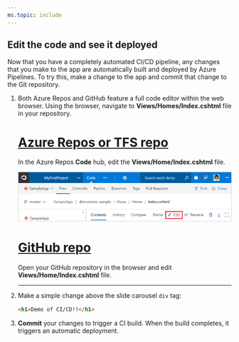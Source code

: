 ```yaml
---
ms.topic: include
---
```


## Edit the code and see it deployed

Now that you have a completely automated CI/CD pipeline, any changes that you make to the app are automatically built and deployed by Azure Pipelines. To try this, make a change to the app and commit that change to the Git repository.

1. Both Azure Repos and GitHub feature a full code editor within the web browser. Using the browser, navigate to **Views/Homes/Index.cshtml** file in your repository.

   # [Azure Repos or TFS repo](#tab/vsts)

   In the Azure Repos **Code** hub, edit the **Views/Home/Index.cshtml** file.

   ![edit action in asp.net core view](media/aspnet-core-code-edit-action.png)

   # [GitHub repo](#tab/github)

   Open your GitHub repository in the browser and edit **Views/Home/Index.cshtml** file.

   ---

2. Make a simple change above the slide carousel `div` tag:

   ```html
   <h1>Demo of CI/CD!!</h1>
   ```

3. **Commit** your changes to trigger a CI build. When the build completes, it triggers an automatic deployment.

<!--
 ![change code in asp.net core view](media/aspnet-core-code-change.png)
-->
